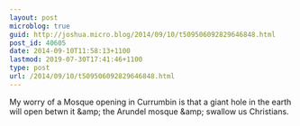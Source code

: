 ```yaml
---
layout: post
microblog: true
guid: http://joshua.micro.blog/2014/09/10/t509506092829646848.html
post_id: 40605
date: 2014-09-10T11:58:13+1100
lastmod: 2019-07-30T17:41:46+1100
type: post
url: /2014/09/10/t509506092829646848.html
---
```

My worry of a Mosque opening in Currumbin is that a giant hole in the earth will open betwn it &amp;amp; the Arundel mosque &amp;amp; swallow us Christians.
